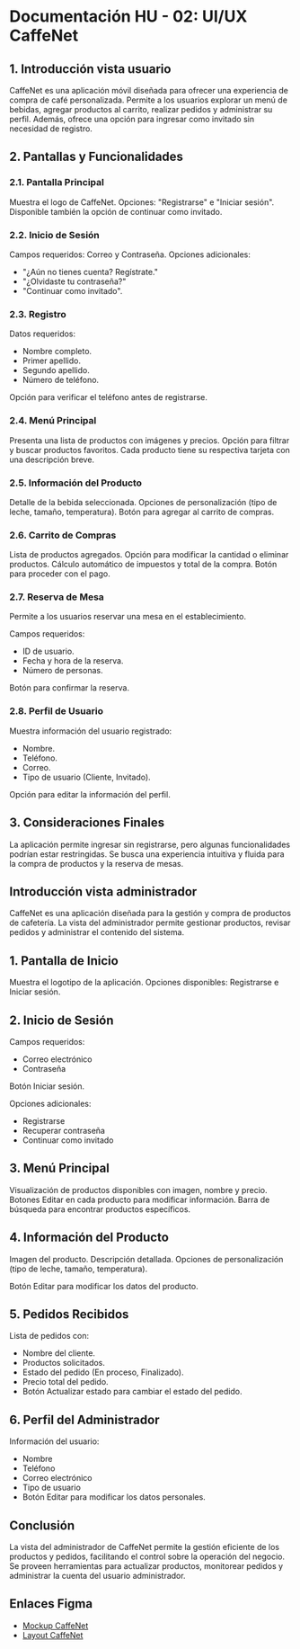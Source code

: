 # Documentación HU - 02: UI/UX CaffeNet

## 1. Introducción vista usuario

CaffeNet es una aplicación móvil diseñada para ofrecer una experiencia de compra de café personalizada. Permite a los usuarios explorar un menú de bebidas, agregar productos al
carrito, realizar pedidos y administrar su perfil. Además, ofrece una opción para ingresar como invitado sin necesidad de registro.

## 2. Pantallas y Funcionalidades

### 2.1. Pantalla Principal

Muestra el logo de CaffeNet.
Opciones: "Registrarse" e "Iniciar sesión".
Disponible también la opción de continuar como invitado.

### 2.2. Inicio de Sesión

Campos requeridos: Correo y Contraseña.
Opciones adicionales:
- "¿Aún no tienes cuenta? Regístrate."
- "¿Olvidaste tu contraseña?"
- "Continuar como invitado".

### 2.3. Registro

Datos requeridos:
- Nombre completo.
- Primer apellido.
- Segundo apellido.
- Número de teléfono.

Opción para verificar el teléfono antes de registrarse.

### 2.4. Menú Principal

Presenta una lista de productos con imágenes y precios.
Opción para filtrar y buscar productos favoritos.
Cada producto tiene su respectiva tarjeta con una descripción breve.

### 2.5. Información del Producto

Detalle de la bebida seleccionada.
Opciones de personalización (tipo de leche, tamaño, temperatura).
Botón para agregar al carrito de compras.

### 2.6. Carrito de Compras

Lista de productos agregados.
Opción para modificar la cantidad o eliminar productos.
Cálculo automático de impuestos y total de la compra.
Botón para proceder con el pago.

### 2.7. Reserva de Mesa

Permite a los usuarios reservar una mesa en el establecimiento.

Campos requeridos:
- ID de usuario.
- Fecha y hora de la reserva.
- Número de personas.

Botón para confirmar la reserva.

### 2.8. Perfil de Usuario

Muestra información del usuario registrado:
- Nombre.
- Teléfono.
- Correo.
- Tipo de usuario (Cliente, Invitado).

Opción para editar la información del perfil.

## 3. Consideraciones Finales

La aplicación permite ingresar sin registrarse, pero algunas funcionalidades podrían estar restringidas.
Se busca una experiencia intuitiva y fluida para la compra de productos y la reserva de mesas.

## Introducción vista administrador

CaffeNet es una aplicación diseñada para la gestión y compra de productos de cafetería. La vista del administrador permite gestionar productos, revisar pedidos y administrar el contenido del sistema.


## 1. Pantalla de Inicio

Muestra el logotipo de la aplicación.
Opciones disponibles: Registrarse e Iniciar sesión.

## 2. Inicio de Sesión

Campos requeridos:
- Correo electrónico
- Contraseña

Botón Iniciar sesión.

Opciones adicionales:
- Registrarse
- Recuperar contraseña
- Continuar como invitado

## 3. Menú Principal

Visualización de productos disponibles con imagen, nombre y precio.
Botones Editar en cada producto para modificar información.
Barra de búsqueda para encontrar productos específicos.

## 4. Información del Producto

Imagen del producto.
Descripción detallada.
Opciones de personalización (tipo de leche, tamaño, temperatura).

Botón Editar para modificar los datos del producto.

## 5. Pedidos Recibidos

Lista de pedidos con:
- Nombre del cliente.
- Productos solicitados.
- Estado del pedido (En proceso, Finalizado).
- Precio total del pedido.
- Botón Actualizar estado para cambiar el estado del pedido.

## 6. Perfil del Administrador

Información del usuario:
- Nombre
- Teléfono
- Correo electrónico
- Tipo de usuario 
- Botón Editar para modificar los datos personales.

## Conclusión

La vista del administrador de CaffeNet permite la gestión eficiente de los productos y pedidos, facilitando el control sobre la operación del negocio. Se proveen herramientas para
actualizar productos, monitorear pedidos y administrar la cuenta del usuario administrador.


## Enlaces Figma

- [Mockup CaffeNet](https://www.figma.com/design/7Ak09p3h9cg9X7xJf4jvKo/Mockup-CaffeNet?t=VukWATE3uvi1G2Id-1)
- [Layout CaffeNet](https://www.figma.com/design/jNQABoM7GpAhZYXnOpat5E/Layout-CaffeNet?t=VukWATE3uvi1G2Id-1)